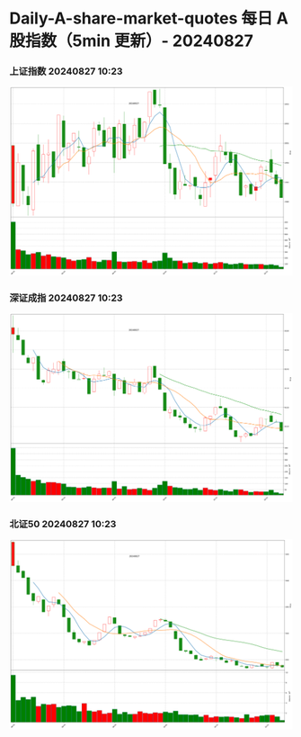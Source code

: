 
# Daily-A-share-market-quotes 每日 A 股指数（5min 更新）- 20240827

### 上证指数 20240827 10:23
![](./fig/2024/8/20240827-sh000001.png)

### 深证成指 20240827 10:23
![](./fig/2024/8/20240827-sz399001.png)

### 北证50 20240827 10:23
![](./fig/2024/8/20240827-bj899050.png)
